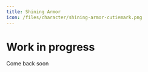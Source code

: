 ```yaml
---
title: Shining Armor
icon: /files/character/shining-armor-cutiemark.png
---
```


# Work in progress

Come back soon
